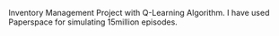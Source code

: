 Inventory Management Project with Q-Learning Algorithm. I have used Paperspace for simulating 15million episodes.
